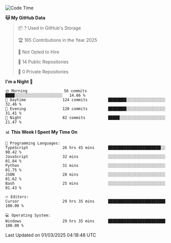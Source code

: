 <!--START_SECTION:waka-->
![Code Time](http://img.shields.io/badge/Code%20Time-6%2C722%20hrs%2038%20mins-blue)

**🐱 My GitHub Data** 

> 📦 ? Used in GitHub's Storage 
 > 
> 🏆 165 Contributions in the Year 2025
 > 
> 🚫 Not Opted to Hire
 > 
> 📜 14 Public Repositories 
 > 
> 🔑 0 Private Repositories 
 > 
**I'm a Night 🦉** 

```text
🌞 Morning                56 commits          ████░░░░░░░░░░░░░░░░░░░░░   14.66 % 
🌆 Daytime                124 commits         ████████░░░░░░░░░░░░░░░░░   32.46 % 
🌃 Evening                120 commits         ████████░░░░░░░░░░░░░░░░░   31.41 % 
🌙 Night                  82 commits          █████░░░░░░░░░░░░░░░░░░░░   21.47 % 
```


📊 **This Week I Spent My Time On** 

```text
💬 Programming Languages: 
TypeScript               26 hrs 45 mins      ███████████████████████░░   90.42 % 
JavaScript               32 mins             ░░░░░░░░░░░░░░░░░░░░░░░░░   01.84 % 
Python                   31 mins             ░░░░░░░░░░░░░░░░░░░░░░░░░   01.75 % 
JSON                     28 mins             ░░░░░░░░░░░░░░░░░░░░░░░░░   01.62 % 
Bash                     25 mins             ░░░░░░░░░░░░░░░░░░░░░░░░░   01.43 % 

🔥 Editors: 
Cursor                   29 hrs 35 mins      █████████████████████████   100.00 % 

💻 Operating System: 
Windows                  29 hrs 35 mins      █████████████████████████   100.00 % 
```


 Last Updated on 01/03/2025 04:18:48 UTC
<!--END_SECTION:waka-->

